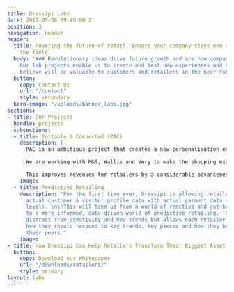 ```yaml
---
title: Dressipi Labs
date: 2017-05-06 09:49:00 Z
position: 3
navigation: header
header:
  title: Powering the future of retail. Ensure your company stays one step ahead of
    the field.
  body: "### Revolutionary ideas drive future growth and are how companies stay relevant.
    Our lab projects enable us to create and test new experiences and tools that we
    believe will be valuable to customers and retailers in the near future."
  button:
    copy: Contact Us
    url: "/contact"
    style: secondary
  hero-image: "/uploads/banner_labs.jpg"
sections:
- title: Our Projects
  handle: projects
  subsections:
  - title: Portable & Connected (PAC)
    description: |-
      PAC is an ambitious project that creates a new personalisation experience instore and centralises a customer's data from across channels and retailers in a single place.

      We are working with M&S, Wallis and Very to make the shopping experience better by offering advice and recommendations aligned with how the customer wants to shop.

      This improves revenues for retailers by a considerable advancement in the quality of predictions of what a shopper is most likely to buy and keep.
    image: 
  - title: Predictive Retailing
    description: "For the first time ever, Dressipi is allowing retailers to connect
      actual customer & visitor profile data with actual garment data (at the feature
      level). \n\nThis will take us from a world of reactive and gut-based retailing
      to a more informed, data-driven world of predictive retailing. This does not
      distract from creativity and new trends but allows each retailer to better predict
      how they should respond to key trends, key pieces and how they benchmark against
      their peers."
    image: 
- title: How Dressipi Can Help Retailers Transform Their Biggest Asset
  button:
    copy: Download our Whitepaper
    url: "/downloads/retailers/"
    style: primary
layout: labs
---
```


